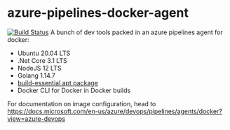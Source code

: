 # azure-pipelines-docker-agent
[![Build Status](https://dev.azure.com/ofcoursedude/ofcoursedude/_apis/build/status/ofcoursedude.azure-pipelines-docker-agent?branchName=master)](https://dev.azure.com/ofcoursedude/ofcoursedude/_build/latest?definitionId=100&branchName=master)
A bunch of dev tools packed in an azure pipelines agent for docker:
- Ubuntu 20.04 LTS
- .Net Core 3.1 LTS
- NodeJS 12 LTS
- Golang 1.14.7
- [build-essential apt package](https://packages.ubuntu.com/focal/devel/build-essential)
- Docker CLI for Docker in Docker builds

For documentation on image configuration, head to https://docs.microsoft.com/en-us/azure/devops/pipelines/agents/docker?view=azure-devops
